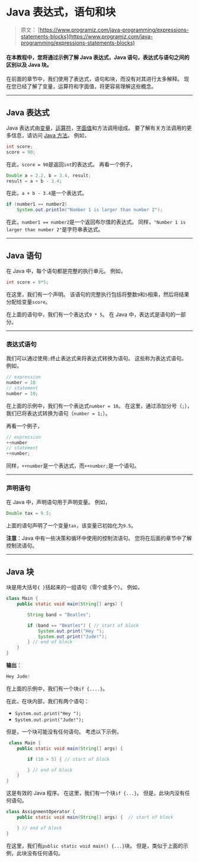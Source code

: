 # Java 表达式，语句和块

> 原文： [https://www.programiz.com/java-programming/expressions-statements-blocks](https://www.programiz.com/java-programming/expressions-statements-blocks)

#### 在本教程中，您将通过示例了解 Java 表达式，Java 语句，表达式与语句之间的区别以及 Java 块。

在前面的章节中，我们使用了表达式，语句和块，而没有对其进行太多解释。 现在您已经了解了变量，运算符和字面值，将更容易理解这些概念。

* * *

## Java 表达式

Java 表达式由[变量](/java-programming/variables-primitive-data-types#variables "Java Variables")，[运算符](/java-programming/operators "Java Operators")，[字面值](/java-programming/variables-primitive-data-types#literals "Java Literals")和方法调用组成。 要了解有关方法调用的更多信息，请访问 [Java 方法](/java-programming/methods "Java Methods")。 例如，

```java
int score; 
score = 90; 
```

在此，`score = 90`是返回`int`的表达式。 再看一个例子，

```java
Double a = 2.2, b = 3.4, result;
result = a + b - 3.4; 
```

在此，`a + b - 3.4`是一个表达式。

```java
if (number1 == number2)
    System.out.println("Number 1 is larger than number 2"); 
```

在此，`number1 == number2`是一个返回布尔值的表达式。 同样，`"Number 1 is larger than number 2"`是字符串表达式。

* * *

## Java 语句

在 Java 中，每个语句都是完整的执行单元。 例如，

```java
int score = 9*5; 
```

在这里，我们有一个声明。 该语句的完整执行包括将整数`9`和`5`相乘，然后将结果分配给变量`score`。

在上面的语句中，我们有一个表达式`9 * 5`。 在 Java 中，表达式是语句的一部分。

* * *

### 表达式语句

我们可以通过使用`;`终止表达式来将表达式转换为语句。 这些称为表达式语句。 例如，

```java
// expression
number = 10
// statement
number = 10; 
```

在上面的示例中，我们有一个表达式`number = 10`。 在这里，通过添加分号（`;`），我们已将表达式转换为语句（`number = 1;`）。

再看一个例子，

```java
// expression
++number
// statement
++number; 
```

同样，`++number`是一个表达式，而`++number;`是一个语句。

* * *

### 声明语句

在 Java 中，声明语句用于声明变量。 例如，

```java
Double tax = 9.5; 
```

上面的语句声明了一个变量`tax`，该变量已初始化为`9.5`。

**注意**：Java 中有一些决策和循环中使用的控制流语句。 您将在后面的章节中了解控制流语句。

* * *

## Java 块

块是用大括号`{ }`括起来的一组语句（零个或多个）。 例如，

```java
class Main {
    public static void main(String[] args) {

        String band = "Beatles";

        if (band == "Beatles") { // start of block
            System.out.print("Hey ");
            System.out.print("Jude!");
        } // end of block
    }
} 
```

**输出**：

```java
Hey Jude! 
```

在上面的示例中，我们有一个块`if {....}`。

在此，在块内部，我们有两个语句：

*   `System.out.print("Hey ");`
*   `System.out.print("Jude!");`

但是，一个块可能没有任何语句。 考虑以下示例，

```java
 class Main {
    public static void main(String[] args) {

        if (10 > 5) { // start of block	

        } // end of block
    }
} 
```

这是有效的 Java 程序。 在这里，我们有一个块`if {...}`。 但是，此块内没有任何语句。

```java
class AssignmentOperator {
    public static void main(String[] args) {  // start of block 	

    } // end of block
} 
```

在这里，我们有`public static void main() {...}`块。 但是，类似于上面的示例，此块没有任何语句。